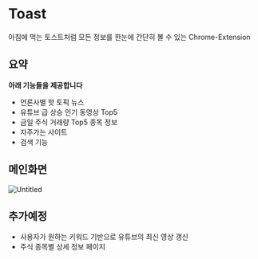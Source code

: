 # Toast    
아침에 먹는 토스트처럼 모든 정보를 한눈에 간단히 볼 수 있는 Chrome-Extension    
    
## 요약    
**아래 기능들을 제공합니다**    
- 언론사별 핫 토픽 뉴스    
- 유튜브 급 상승 인기 동영상 Top5    
- 금일 주식 거래량 Top5 종목 정보    
- 자주가는 사이트    
- 검색 기능    
        
## 메인화면    
![Untitled](https://user-images.githubusercontent.com/29244603/137831171-4220f692-2886-4151-959a-0de91492bb93.png)    


## 추가예정    
- 사용자가 원하는 키워드 기반으로 유튜브의 최신 영상 갱신
- 주식 종목별 상세 정보 페이지

